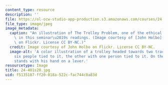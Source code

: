 ```yaml
---
content_type: resource
description: ''
file: https://ol-ocw-studio-app-production.s3.amazonaws.com/courses/24-401-proseminar-in-philosophy-ii-spring-2020/f5135187ff20018a522cfac744c8a83d_24-401s20.jpg
file_type: image/jpeg
image_metadata:
  caption: "An illustration of The Trolley Problem, one of the ethical dilemmas explored\
    \ in this seminar\u2019s readings. (Image courtesy of [John Holbo](https://www.flickr.com/photos/jholbo/5022382134/in/photolist-8DKUU6-HzUxin-8DP2eq-8DKUYH-bGug6-5fViWF-6P8NbN-5y95xY-nUSSt8-nAB2F3-7D7qUR-ymkKcB-ymfSE1-xFQ5pY-ymkJBP-ymkK4F-KMgsFh-yBTG8E-ymkJdx-xFQ5Lu-yDAPyn-xFQ5y5-XsUbQ7-XsUckq-XsUc8m-obzj9w-XsUE5C-5nBTX-hQy6j-7eoSjY-SQVDdU-2UKDbW)\
    \ on Flickr. License CC BY-NC.)"
  credit: Image courtesy of John Holbo on Flickr. License CC BY-NC.
  image-alt: 'A color illustration of a trolley headed towards two tracks: one with
    six people tied to it, the other with one person tied to it. On the side, a man
    stands with his hand on a lever.'
resourcetype: Image
title: 24-401s20.jpg
uid: f5135187-ff20-018a-522c-fac744c8a83d
---
```

